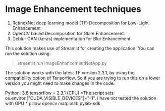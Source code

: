 # Image Enhancement techniques

1. RetinexNet deep learning model (TF) Decomposition for Low-Light Enhancement
2. OpenCV based Decomposition for Glare Enhancement.
3. Deblur GAN (keras) implementation for Blur Enhancement.

This solution makes use of Streamlit for creating the application. You can run the solution using:
> streamlit run ImageEnhancementNetApp.py  

The solution works with the latest TF version 2.3.1, by using the compatibility option of Tensorflow. So if you are trying to run this on a lower version you might need to make changes in the code. 

Python: 3.6
tensorflow = 2.3.1 (CPU) *The script sets os.environ["CUDA_VISIBLE_DEVICES"]="-1". I have not tested the solution with GPU *
pillow
opencv
matplotlib
pylab-sdk

